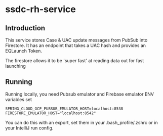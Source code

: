 # ssdc-rh-service

## Introduction 
  This service stores Case & UAC update messages from PubSub into Firestore.  It has an endpoint that 
  takes a UAC hash and provides an EQLaunch Token.

  The firestore allows it to be 'super fast' at reading data out for fast launching

## Running

  Running locally, you need Pubsub emulator and Firebase emulator ENV variables set

    SPRING_CLOUD_GCP_PUBSUB_EMULATOR_HOST=localhost:8538
    FIRESTORE_EMULATOR_HOST="localhost:8542"

You can do this with an export, set them in your .bash_profile/.zshrc or in your IntelliJ run config.  
  